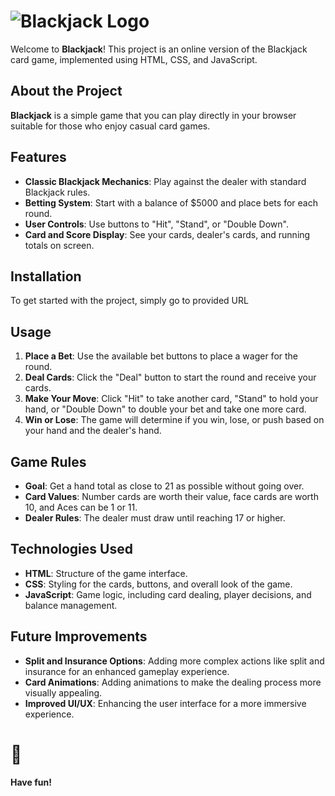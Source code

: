 # ![Blackjack Logo](https://i.imgur.com/PFvKUql.png)

Welcome to **Blackjack**! This project is an online version of the Blackjack card game, implemented using HTML, CSS, and JavaScript.

## About the Project
**Blackjack** is a simple game that you can play directly in your browser suitable for those who enjoy casual card games.

## Features
- **Classic Blackjack Mechanics**: Play against the dealer with standard Blackjack rules.
- **Betting System**: Start with a balance of $5000 and place bets for each round.
- **User Controls**: Use buttons to "Hit", "Stand", or "Double Down".
- **Card and Score Display**: See your cards, dealer's cards, and running totals on screen.

## Installation
To get started with the project, simply go to provided URL
<!-- Provide URL here -->

## Usage
1. **Place a Bet**: Use the available bet buttons to place a wager for the round.
2. **Deal Cards**: Click the "Deal" button to start the round and receive your cards.
3. **Make Your Move**: Click "Hit" to take another card, "Stand" to hold your hand, or "Double Down" to double your bet and take one more card.
4. **Win or Lose**: The game will determine if you win, lose, or push based on your hand and the dealer's hand.

## Game Rules
- **Goal**: Get a hand total as close to 21 as possible without going over.
- **Card Values**: Number cards are worth their value, face cards are worth 10, and Aces can be 1 or 11.
- **Dealer Rules**: The dealer must draw until reaching 17 or higher.

## Technologies Used
- **HTML**: Structure of the game interface.
- **CSS**: Styling for the cards, buttons, and overall look of the game.
- **JavaScript**: Game logic, including card dealing, player decisions, and balance management.

## Future Improvements
- **Split and Insurance Options**: Adding more complex actions like split and insurance for an enhanced gameplay experience.
- **Card Animations**: Adding animations to make the dealing process more visually appealing.
- **Improved UI/UX**: Enhancing the user interface for a more immersive experience.

# 🎉
**Have fun!** 